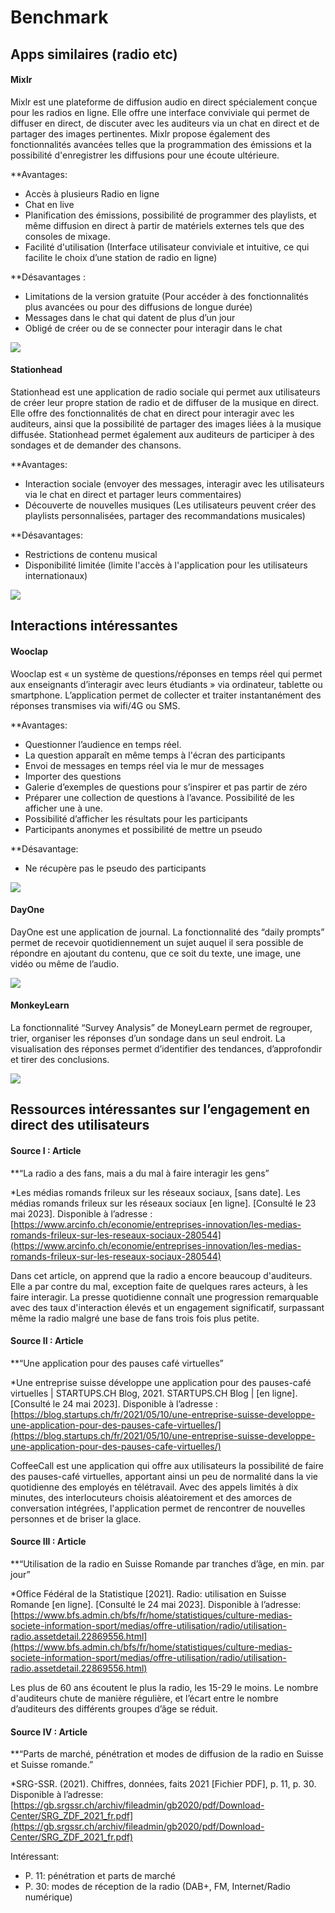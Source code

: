 # Benchmark

## Apps similaires (radio etc)

#### Mixlr
Mixlr est une plateforme de diffusion audio en direct spécialement conçue pour les radios en ligne. Elle offre une interface conviviale qui permet de diffuser en direct, de discuter avec les auditeurs via un chat en direct et de partager des images pertinentes. Mixlr propose également des fonctionnalités avancées telles que la programmation des émissions et la possibilité d'enregistrer les diffusions pour une écoute ultérieure.

**Avantages:
- Accès à plusieurs Radio en ligne
- Chat en live 
- Planification des émissions, possibilité de programmer des playlists, et même diffusion en direct à partir de matériels externes tels que des consoles de mixage.
- Facilité d'utilisation (Interface utilisateur conviviale et intuitive, ce qui facilite le choix d’une station de radio en ligne)

**Désavantages : 
- Limitations de la version gratuite (Pour accéder à des fonctionnalités plus avancées ou pour des diffusions de longue durée)
- Messages dans le chat qui datent de plus d’un jour 
- Obligé de créer ou de se connecter pour interagir dans le chat  

![](../Img/UX/Benchmark/benchmarkImage1.png)


#### Stationhead
Stationhead est une application de radio sociale qui permet aux utilisateurs de créer leur propre station de radio et de diffuser de la musique en direct. Elle offre des fonctionnalités de chat en direct pour interagir avec les auditeurs, ainsi que la possibilité de partager des images liées à la musique diffusée. Stationhead permet également aux auditeurs de participer à des sondages et de demander des chansons.  

**Avantages:
- Interaction sociale (envoyer des messages, interagir avec les utilisateurs via le chat en direct et partager leurs commentaires)
- Découverte de nouvelles musiques (Les utilisateurs peuvent créer des playlists personnalisées, partager des recommandations musicales)

**Désavantages:
- Restrictions de contenu musical
- Disponibilité limitée (limite l'accès à l'application pour les utilisateurs internationaux)

![](../Img/UX/Benchmark/benchmarkImage2.png)
  

## Interactions intéressantes

#### Wooclap
Wooclap est « un système de questions/réponses en temps réel qui permet aux enseignants d’interagir avec leurs étudiants » via ordinateur, tablette ou smartphone. L’application permet de collecter et traiter instantanément des réponses transmises via wifi/4G ou SMS. 

**Avantages:
- Questionner l’audience en temps réel. 
- La question apparaît en même temps à l'écran des participants
- Envoi de messages en temps réel via le mur de messages
- Importer des questions
- Galerie d’exemples de questions pour s’inspirer et pas partir de zéro
- Préparer une collection de questions à l’avance. Possibilité de les afficher une à une.
- Possibilité d’afficher les résultats pour les participants
- Participants anonymes et possibilité de mettre un pseudo  

**Désavantage:
- Ne récupère pas le pseudo des participants

![](../Img/UX/Benchmark/benchmarkImage3.png)

#### DayOne
DayOne est une application de journal.
La fonctionnalité des “daily prompts” permet de recevoir quotidiennement un sujet auquel il sera possible de répondre en ajoutant du contenu, que ce soit du texte, une image, une vidéo ou même de l’audio.

![](../Img/UX/Benchmark/benchmarkImage4.png)


#### MonkeyLearn
La fonctionnalité “Survey Analysis” de MoneyLearn permet de regrouper, trier, organiser les réponses d’un sondage dans un seul endroit. La visualisation des réponses permet d’identifier des tendances, d’approfondir et tirer des conclusions.

![](../Img/UX/Benchmark/benchmarkImage5.png)

## Ressources intéressantes sur l’engagement en direct des utilisateurs

#### Source I : Article
**“La radio a des fans, mais a du mal à faire interagir les gens”

*Les médias romands frileux sur les réseaux sociaux, [sans date]. Les médias romands frileux sur les réseaux sociaux [en ligne]. [Consulté le 23 mai 2023]. Disponible à l’adresse : [https://www.arcinfo.ch/economie/entreprises-innovation/les-medias-romands-frileux-sur-les-reseaux-sociaux-280544](https://www.arcinfo.ch/economie/entreprises-innovation/les-medias-romands-frileux-sur-les-reseaux-sociaux-280544)

Dans cet article, on apprend que la radio a encore beaucoup d'auditeurs. Elle a par contre du mal, exception faite de quelques rares acteurs, à les faire interagir. La presse quotidienne connaît une progression remarquable avec des taux d'interaction élevés et un engagement significatif, surpassant même la radio malgré une base de fans trois fois plus petite.
  

#### Source II : Article
**“Une application pour des pauses café virtuelles”

*Une entreprise suisse développe une application pour des pauses-café virtuelles | STARTUPS.CH Blog, 2021. STARTUPS.CH Blog | [en ligne]. [Consulté le 24 mai 2023]. Disponible à l’adresse : [https://blog.startups.ch/fr/2021/05/10/une-entreprise-suisse-developpe-une-application-pour-des-pauses-cafe-virtuelles/](https://blog.startups.ch/fr/2021/05/10/une-entreprise-suisse-developpe-une-application-pour-des-pauses-cafe-virtuelles/)

CoffeeCall est une application qui offre aux utilisateurs la possibilité de faire des pauses-café virtuelles, apportant ainsi un peu de normalité dans la vie quotidienne des employés en télétravail. Avec des appels limités à dix minutes, des interlocuteurs choisis aléatoirement et des amorces de conversation intégrées, l'application permet de rencontrer de nouvelles personnes et de briser la glace.

#### Source III : Article
**“Utilisation de la radio en Suisse Romande par tranches d’âge, en min. par jour”

*Office Fédéral de la Statistique [2021]. Radio: utilisation en Suisse Romande [en ligne]. [Consulté le 24 mai 2023]. Disponible à l’adresse: [https://www.bfs.admin.ch/bfs/fr/home/statistiques/culture-medias-societe-information-sport/medias/offre-utilisation/radio/utilisation-radio.assetdetail.22869556.html](https://www.bfs.admin.ch/bfs/fr/home/statistiques/culture-medias-societe-information-sport/medias/offre-utilisation/radio/utilisation-radio.assetdetail.22869556.html)

Les plus de 60 ans écoutent le plus la radio, les 15-29 le moins. Le nombre d'auditeurs chute de manière régulière, et l’écart entre le nombre d’auditeurs des différents groupes d’âge se réduit. 

#### Source IV : Article
**“Parts de marché, pénétration et modes de diffusion de la radio en Suisse et Suisse romande.”

*SRG-SSR. (2021). Chiffres, données, faits 2021 [Fichier PDF], p. 11, p. 30. Disponible à l’adresse: [https://gb.srgssr.ch/archiv/fileadmin/gb2020/pdf/Download-Center/SRG_ZDF_2021_fr.pdf](https://gb.srgssr.ch/archiv/fileadmin/gb2020/pdf/Download-Center/SRG_ZDF_2021_fr.pdf)

Intéressant:
- P. 11: pénétration et parts de marché
- P. 30: modes de réception de la radio (DAB+, FM, Internet/Radio numérique)
